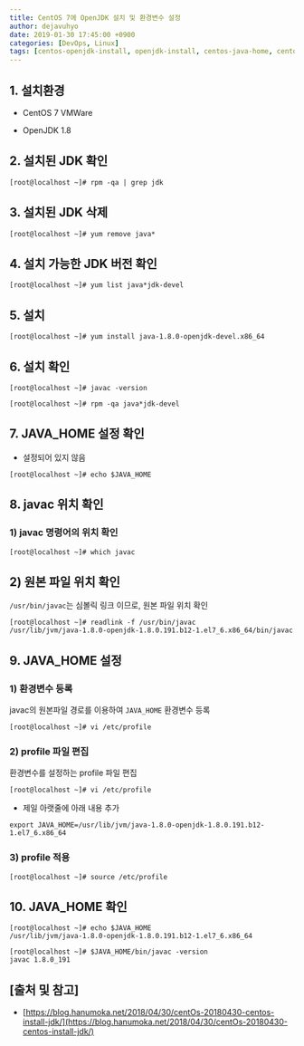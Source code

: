 ```yaml
---
title: CentOS 7에 OpenJDK 설치 및 환경변수 설정
author: dejavuhyo
date: 2019-01-30 17:45:00 +0900
categories: [DevOps, Linux]
tags: [centos-openjdk-install, openjdk-install, centos-java-home, centos-openjdk-설치, openjdk-설치, java-환경변수]
---
```


## 1. 설치환경

* CentOS 7 VMWare

* OpenJDK 1.8

## 2. 설치된 JDK 확인

```shell
[root@localhost ~]# rpm -qa | grep jdk
```

## 3. 설치된 JDK 삭제

```shell
[root@localhost ~]# yum remove java*
```

## 4. 설치 가능한 JDK 버전 확인

```shell
[root@localhost ~]# yum list java*jdk-devel
```

## 5. 설치

```shell
[root@localhost ~]# yum install java-1.8.0-openjdk-devel.x86_64
```

## 6. 설치 확인

```shell
[root@localhost ~]# javac -version
```

```shell
[root@localhost ~]# rpm -qa java*jdk-devel
```

## 7. JAVA_HOME 설정 확인

* 설정되어 있지 않음

```shell
[root@localhost ~]# echo $JAVA_HOME
```

## 8. javac 위치 확인

### 1) javac 명령어의 위치 확인

```shell
[root@localhost ~]# which javac
```

## 2) 원본 파일 위치 확인
`/usr/bin/javac`는 심볼릭 링크 이므로, 원본 파일 위치 확인

```shell
[root@localhost ~]# readlink -f /usr/bin/javac
/usr/lib/jvm/java-1.8.0-openjdk-1.8.0.191.b12-1.el7_6.x86_64/bin/javac
```

## 9. JAVA_HOME 설정

### 1) 환경변수 등록
javac의 원본파일 경로를 이용하여 `JAVA_HOME` 환경변수 등록

```shell
[root@localhost ~]# vi /etc/profile
```

### 2) profile 파일 편집
환경변수를 설정하는 profile 파일 편집

```shell
[root@localhost ~]# vi /etc/profile
```

* 제일 아랫줄에 아래 내용 추가

```text
export JAVA_HOME=/usr/lib/jvm/java-1.8.0-openjdk-1.8.0.191.b12-1.el7_6.x86_64
```

### 3) profile 적용

```shell
[root@localhost ~]# source /etc/profile
```

## 10. JAVA_HOME 확인

```shell
[root@localhost ~]# echo $JAVA_HOME
/usr/lib/jvm/java-1.8.0-openjdk-1.8.0.191.b12-1.el7_6.x86_64
```

```shell
[root@localhost ~]# $JAVA_HOME/bin/javac -version
javac 1.8.0_191
```

## [출처 및 참고]
* [https://blog.hanumoka.net/2018/04/30/centOs-20180430-centos-install-jdk/](https://blog.hanumoka.net/2018/04/30/centOs-20180430-centos-install-jdk/)
